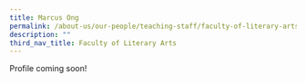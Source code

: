 ```yaml
---
title: Marcus Ong
permalink: /about-us/our-people/teaching-staff/faculty-of-literary-arts/marcus-ong/
description: ""
third_nav_title: Faculty of Literary Arts
---
```

Profile coming soon!